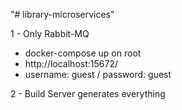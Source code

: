 "# library-microservices" 

1 - Only Rabbit-MQ
  - docker-compose up on root
  - http://localhost:15672/  
  - username: guest / password: guest

2 - Build Server generates everything
